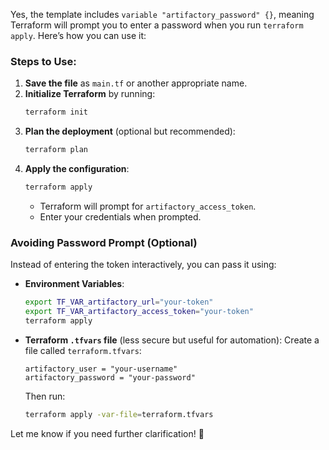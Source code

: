 Yes, the template includes `variable "artifactory_password" {}`, meaning Terraform will prompt you to enter a password when you run `terraform apply`. Here’s how you can use it:

### Steps to Use:
1. **Save the file** as `main.tf` or another appropriate name.
2. **Initialize Terraform** by running:
   ```sh
   terraform init
   ```
3. **Plan the deployment** (optional but recommended):
   ```sh
   terraform plan
   ```
4. **Apply the configuration**:
   ```sh
   terraform apply
   ```
   - Terraform will prompt for `artifactory_access_token`.
   - Enter your credentials when prompted.

### Avoiding Password Prompt (Optional)
Instead of entering the token interactively, you can pass it using:
- **Environment Variables**:
  ```sh
  export TF_VAR_artifactory_url="your-token"
  export TF_VAR_artifactory_access_token="your-token"
  terraform apply
  ```
- **Terraform `.tfvars` file** (less secure but useful for automation):
  Create a file called `terraform.tfvars`:
  ```hcl
  artifactory_user = "your-username"
  artifactory_password = "your-password"
  ```
  Then run:
  ```sh
  terraform apply -var-file=terraform.tfvars
  ```

Let me know if you need further clarification! 🚀